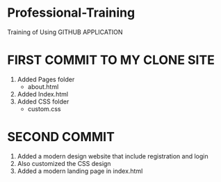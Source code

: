 # Professional-Training
Training of Using GITHUB APPLICATION
# FIRST COMMIT TO MY CLONE SITE
1. Added Pages folder
    * about.html
2. Added Index.html
3. Added CSS folder
    * custom.css
# SECOND COMMIT 
1. Added a modern design website that include registration and login 
2. Also customized the CSS design 
3. Added a modern landing page in index.html
